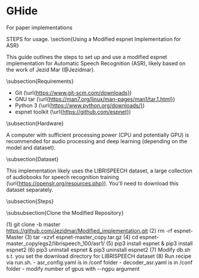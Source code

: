 # GHide
For paper implementations

STEPS for usage.
\section{Using a Modified espnet Implementation for ASR}

This guide outlines the steps to set up and use a modified espnet implementation for Automatic Speech Recognition (ASR), likely based on the work of Jezid Mar (@Jezidmar).

\subsection{Requirements}

* Git (\url{https://www.git-scm.com/downloads})
* GNU tar (\url{https://man7.org/linux/man-pages/man1/tar.1.html})
* Python 3 (\url{https://www.python.org/downloads/})
* espnet toolkit (\url{https://github.com/espnet})

\subsection{Hardware}

A computer with sufficient processing power (CPU and potentially GPU) is recommended for audio processing and deep learning (depending on the model and dataset).

\subsection{Dataset}

This implementation likely uses the LIBRISPEECH dataset, a large collection of audiobooks for speech recognition training (\url{https://openslr.org/resources.php}). You'll need to download this dataset separately.

\subsection{Steps}

\subsubsection{Clone the Modified Repository}


(1) git clone -b master https://github.com/Jezidmar/Modified_implementation.git
(2) rm -rf espnet-Master
(3) tar -xzvf espnet-master_copy.tar.gz
(4) cd espnet-master_copy/egs2/librispeech_100/asr1/
(5) pip3 install espnet & pip3 install espnet2
(6) pip3 uninstall espnet & pip3 uninstall espnet2
(7) Modify db.sh s.t. you set the download directory for LIBRISPEECH dataset
(8) Run recipe via run.sh. 
    - asr_config.yaml is in /conf folder
    - decoder_asr.yaml is in /conf folder
    - modify number of gpus with --ngpu argument
